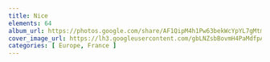 ```yaml
---
title: Nice
elements: 64
album_url: https://photos.google.com/share/AF1QipM4h1Pw63bekWcYpYL7gMtmQIup3bLuOFffRaAQAHTmsVuc3PM7hYG0o_Om9SFcAQ?key=emlHTWZ3cXZBNHhkd0oyUUJCNzB1cjBMYnlyVy13
cover_image_url: https://lh3.googleusercontent.com/gbLNZsbBovmH4PaMdfpAlMhZ39Fl5JbM9bbjXTAgkU0yKKTHanUR-V0MSzGWHOUY7S7KNcs9S9cnzl0ru56bj9xh6wYmXueXu5k9Ovne7yrTqo1DSweeWbQur5QOlbG_nSfnULYQhs8YY4_HX14NqewgWtwU6U7RyCDWumwCTl5479daavNFevD18NPC84kF5se65-2eIHyBOtZ0FxX7kPSuVFnWDTPGQ3nW7xyi4A54qWDskFLIPptCY5OhqMAg4AZncSgOwR30KcPEHbewp7koXefw_OEyPvRF6DSSMkAEikwzHCH-ib8fzxS2fw40Yb6iqNGrfPdYiU0ElekarObohKNiOEgAKb6jCjW2qXyhtJRgPPT_oFZlQcPP0L18tx9B-ezjYig2poKvfNDJtbEGuDs5-RI5KkkKAcaWaT5ADyXovhpko7BkQRAWq3h3ByH2f9Lb38HOlXCPiXkpjFDpK0a3xSkqW3jj78AOibB9gZ8qGUf1nr_hPH3rHr3s-YVxF72q4OUxc2Bpeh_yBQdSn0t2zrMktkYMsHZYTnujvbANULb2rJcFKHo-BX3shSjflYdkGp6a2MgAdzEC4kihwhrPraJN3oKsKgyEM6echrNKepqWuTCmcjCstHWnM75JZiFU-HERtWfi30rszRkJcaeSIOMAqE4JDWPSIuYTAh9JKZc3ydUKM20hkMfiEEiShH7Zk45dwayxVdMiD-HYmukizZxzpvKSC2bazB1T_Wz3qvIAfqcVYuiVbdY=s220-p-k-no?authuser=0
categories: [ Europe, France ]
---
```


